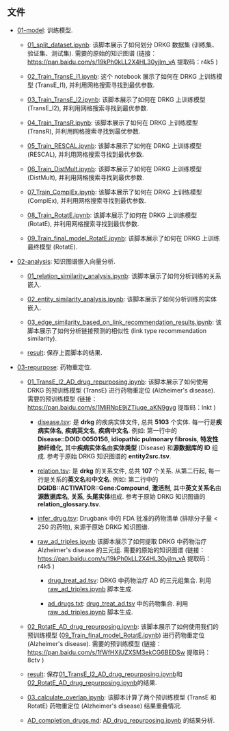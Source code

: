 ## 文件

- [01-model](01-model/): 训练模型.
   
   - [01_split_dataset.ipynb](01-model/01_split_dataset.ipynb): 该脚本展示了如何划分 DRKG 数据集 (训练集、验证集、测试集). 需要的原始的知识图谱 (链接：https://pan.baidu.com/s/19kPh0kLL2X4HL30yjlm_vA 提取码：r4k5 )
   
   - [02_Train_TransE_l1.ipynb](01-model/02_Train_TransE_l1.ipynb): 这个 notebook 展示了如何在 DRKG 上训练模型 (TransE_l1), 并利用网格搜索寻找到最优参数.
   
   - [03_Train_TransE_l2.ipynb](01-model/03_Train_TransE_l2.ipynb): 该脚本展示了如何在 DRKG 上训练模型 (TransE_l2), 并利用网格搜索寻找到最优参数.
   
   - [04_Train_TransR.ipynb](01-model/04_Train_TransR.ipynb): 该脚本展示了如何在 DRKG 上训练模型 (TransR), 并利用网格搜索寻找到最优参数.
   
   - [05_Train_RESCAL.ipynb](01-model/05_Train_RESCAL.ipynb): 该脚本展示了如何在 DRKG 上训练模型 (RESCAL), 并利用网格搜索寻找到最优参数.
   
   - [06_Train_DistMult.ipynb](01-model/06_Train_DistMult.ipynb): 该脚本展示了如何在 DRKG 上训练模型 (DistMult), 并利用网格搜索寻找到最优参数.
   
   - [07_Train_ComplEx.ipynb](01-model/07_Train_ComplEx.ipynb): 该脚本展示了如何在 DRKG 上训练模型 (ComplEx), 并利用网格搜索寻找到最优参数.
   
   - [08_Train_RotatE.ipynb](01-model/08_Train_RotatE.ipynb): 该脚本展示了如何在 DRKG 上训练模型 (RotatE), 并利用网格搜索寻找到最优参数.
   
   - [09_Train_final_model_RotatE.ipynb](01-model/09_Train_final_model_RotatE.ipynb): 该脚本展示了如何在 DRKG 上训练最终模型 (RotatE).
- [02-analysis](02-analysis/): 知识图谱嵌入向量分析.

   - [01_relation_similarity_analysis.ipynb](02-analysis/01_relation_similarity_analysis.ipynb): 该脚本展示了如何分析训练的关系嵌入.
   
   - [02_entity_similarity_analysis.ipynb](02-analysis/02_entity_similarity_analysis.ipynb): 该脚本展示了如何分析训练的实体嵌入.
   
   - [03_edge_similarity_based_on_link_recommendation_results.ipynb](02-analysis/03_edge_similarity_based_on_link_recommendation_results.ipynb): 该脚本展示了如何分析链接预测的相似性 (link type recommendation similarity).
   
   - [result](02-analysis/result/): 保存上面脚本的结果.

- [03-repurpose](03-repurpose/): 药物重定位.

   - [01_TransE_l2_AD_drug_repurposing.ipynb](03-repurpose/01_TransE_l2_AD_drug_repurposing.ipynb): 该脚本展示了如何使用 DRKG 的预训练模型 (TransE) 进行药物重定位 (Alzheimer's disease). 需要的预训练模型 (链接：https://pan.baidu.com/s/1MiRNpE9iZTiuqe_aKN9gvg 提取码：lnkt )
      
      - [disease.tsv](03-repurpose/prerequisites/disease.tsv): 是 **drkg** 的疾病实体文件, 总共 **5103** 个实体. 每一行是**疾病实体名**, **疾病英文名**, **疾病中文名**. 例如: 第一行中的 **Disease::DOID:0050156**, **idiopathic pulmonary fibrosis**, **特发性肺纤维化**, 其中**疾病实体名**由**实体类型** (Disease) 和**源数据库的 ID** 组成. 参考于原始 DRKG 知识图谱的 **entity2src.tsv**.
      
      - [relation.tsv](03-repurpose/prerequisites/relation.tsv): 是 **drkg** 的关系文件, 总共 **107** 个关系. 从第二行起, 每一行是关系的**英文名**和**中文名**. 例如: 第二行中的 **DGIDB::ACTIVATOR::Gene:Compound**, **激活剂**, 其中**英文关系名**由**源数据库名**, **关系**, **头尾实体**组成. 参考于原始 DRKG 知识图谱的 **relation_glossary.tsv**.
   
      - [infer_drug.tsv](03-repurpose/prerequisites/infer_drug.tsv): Drugbank 中的 FDA 批准的药物清单 (排除分子量 < 250 的药物), 来源于原始 DRKG 知识图谱.
      
      - [raw_ad_triples.ipynb](03-repurpose/prerequisites/raw_ad_triples.ipynb) 该脚本展示了如何提取 DRKG 中药物治疗 Alzheimer's disease 的三元组. 需要的原始的知识图谱 (链接：https://pan.baidu.com/s/19kPh0kLL2X4HL30yjlm_vA 提取码：r4k5 )
      
         - [drug_treat_ad.tsv](03-repurpose/prerequisites/drug_treat_ad.tsv): DRKG 中药物治疗 AD 的三元组集合. 利用 [raw_ad_triples.ipynb](03-repurpose/prerequisites/raw_ad_triples.ipynb) 脚本生成.
         
         - [ad_drugs.txt](03-repurpose/prerequisites/ad_drugs.txt): [drug_treat_ad.tsv](03-repurpose/prerequisites/drug_treat_ad.tsv) 中的药物集合. 利用 [raw_ad_triples.ipynb](03-repurpose/prerequisites/raw_ad_triples.ipynb) 脚本生成.

   - [02_RotatE_AD_drug_repurposing.ipynb](03-repurpose/02_RotatE_AD_drug_repurposing.ipynb): 该脚本展示了如何使用我们的预训练模型 ([09_Train_final_model_RotatE.ipynb](01-model/09_Train_final_model_RotatE.ipynb)) 进行药物重定位 (Alzheimer's disease). 需要的预训练模型 (链接：https://pan.baidu.com/s/1fWfHXjUZXSM3ekCG6BEDSw 提取码：8ctv )
   
   - [result](03-repurpose/results/): 保存[01_TransE_l2_AD_drug_repurposing.ipynb](03-repurpose/01_TransE_l2_AD_drug_repurposing.ipynb)和[02_RotatE_AD_drug_repurposing.ipynb](03-repurpose/02_RotatE_AD_drug_repurposing.ipynb)的结果.
   
   - [03_calculate_overlap.ipynb](03-repurpose/03_calculate_overlap.ipynb): 该脚本计算了两个预训练模型 (TransE 和 RotatE) 药物重定位 (Alzheimer's disease) 结果重叠情况.

   - [AD_completion_drugs.md](03-repurpose/AD_completion_drugs.md): [AD_drug_repurposing.ipynb](03-repurpose/AD_drug_repurposing.ipynb) 的结果分析.
